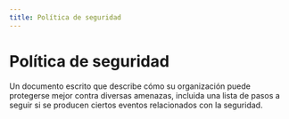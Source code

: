 ```yaml
---
title: Política de seguridad
---
```

# Política de seguridad 

Un documento escrito que describe cómo su organización puede protegerse mejor contra diversas amenazas, incluida una lista de pasos a seguir si se producen ciertos eventos relacionados con la seguridad.